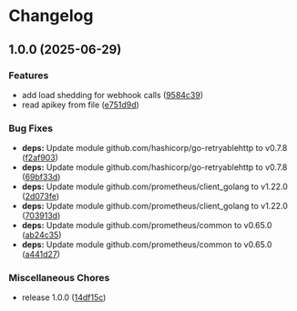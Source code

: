# Changelog

## 1.0.0 (2025-06-29)


### Features

* add load shedding for webhook calls ([9584c39](https://github.com/soerenschneider/jellyporter/commit/9584c39e71938cd7b2e105bf402ee3f0fd9c2f41))
* read apikey from file ([e751d9d](https://github.com/soerenschneider/jellyporter/commit/e751d9db5ae46dbc573eb4209632006cc977bbf2))


### Bug Fixes

* **deps:** Update module github.com/hashicorp/go-retryablehttp to v0.7.8 ([f2af903](https://github.com/soerenschneider/jellyporter/commit/f2af903b36ec8e879faa4782adb6a0525b9523fc))
* **deps:** Update module github.com/hashicorp/go-retryablehttp to v0.7.8 ([69bf33d](https://github.com/soerenschneider/jellyporter/commit/69bf33d093358e0fe47799ebc5a3d6394a0f0480))
* **deps:** Update module github.com/prometheus/client_golang to v1.22.0 ([2d073fe](https://github.com/soerenschneider/jellyporter/commit/2d073fe764907155be8c41c23956bf9c996d5691))
* **deps:** Update module github.com/prometheus/client_golang to v1.22.0 ([703913d](https://github.com/soerenschneider/jellyporter/commit/703913d347501898b9818c03791e129ccbec847c))
* **deps:** Update module github.com/prometheus/common to v0.65.0 ([ab24c35](https://github.com/soerenschneider/jellyporter/commit/ab24c351aa9b67d9828d78bcc398decf14a6587c))
* **deps:** Update module github.com/prometheus/common to v0.65.0 ([a441d27](https://github.com/soerenschneider/jellyporter/commit/a441d276e7ae0626dc67f0198f5e0aa3190e95c1))


### Miscellaneous Chores

* release 1.0.0 ([14df15c](https://github.com/soerenschneider/jellyporter/commit/14df15cc28f75d4094b55157b7f0650fae96ac79))
